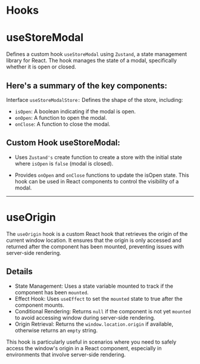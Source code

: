 # Hooks
<TODO after adding all Providers add summery>

# useStoreModal
Defines a custom hook `useStoreModal` using `Zustand`, a state management library for React. The hook manages the state of a modal, specifically whether it is open or closed.

## Here's a summary of the key components:

Interface `useStoreModalStore:` Defines the shape of the store, including:

- `isOpen`: A boolean indicating if the modal is open.
- `onOpen`: A function to open the modal.
- `onClose`: A function to close the modal.

## Custom Hook useStoreModal:

- Uses `Zustand's` create function to create a store with the initial state where `isOpen` is `false` (modal is closed).

- Provides `onOpen` and `onClose` functions to update the isOpen state.
This hook can be used in React components to control the visibility of a modal.

---

# useOrigin
The `useOrigin` hook is a custom React hook that retrieves the origin of the current window location. It ensures that the origin is only accessed and returned after the component has been mounted, preventing issues with server-side rendering.


## Details
- State Management: Uses a state variable mounted to track if the component has been `mounted`.
- Effect Hook: Uses `useEffect` to set the `mounted` state to true after the component mounts.
- Conditional Rendering: Returns `null` if the component is not yet `mounted` to avoid accessing window during server-side rendering.
- Origin Retrieval: Returns the `window.location.origin` if available, otherwise returns an `empty` string.

This hook is particularly useful in scenarios where you need to safely access the window's origin in a React component, especially in environments that involve server-side rendering.
